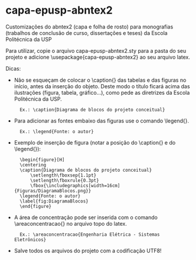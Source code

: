 capa-epusp-abntex2
==================

Customizações do abntex2 (capa e folha de rosto) para monografias (trabalhos de conclusão de curso, dissertações e teses) da Escola Politécnica da USP

Para utilizar, copie o arquivo capa-epusp-abntex2.sty para a pasta do seu projeto e adicione \usepackage{capa-epusp-abntex2} ao seu arquivo latex.


Dicas:

- Não se esqueçam de colocar o \caption{} das tabelas e das figuras no início, antes da inserção do objeto. Deste modo o título ficará acima das ilustrações (figura, tabela, gráfico...), como pede as diretrizes da Escola Politécnica da USP.

        Ex.: \caption{Diagrama de blocos do projeto conceitual}

- Para adicionar as fontes embaixo das figuras use o comando \legend{}.

        Ex.: \legend{Fonte: o autor}

- Exemplo de inserção de figura (notar a posição do \caption{} e do \legend{}):

        \begin{figure}[H]
		\centering
		\caption{Diagrama de blocos do projeto conceitual}
			\setlength\fboxsep{1.1pt}
			\setlength\fboxrule{0.3pt}
			\fbox{\includegraphics[width=16cm]{Figuras/DiagramaBlocos.png}}
		\legend{Fonte: o autor}
		\label{fig:DiagramaBlocos}
        \end{figure}

- A área de concentração pode ser inserida com o comando \areaconcentracao{} no arquivo topo do latex.

        Ex.: \areaconcentracao{Engenharia Elétrica - Sistemas Eletrônicos}

- Salve todos os arquivos do projeto com a codificação UTF8!
